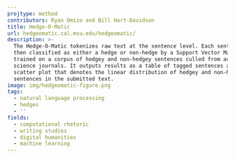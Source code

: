 ```yaml
---
projtype: method
contributors: Ryan Omizo and Bill Hart-Davidson
title: Hedge-O-Matic
url: hedgeomatic.cal.msu.edu/hedgeomatic/
description: >-
  The Hedge-O-Matic tokenizes raw text at the sentence level. Each sentence is
  then classified as either a hedge or non-hedge by a Support Vector Machine
  trained on a corpus of hedgey and non-hedgey sentences culled from academic
  science journals. It outputs results as a table of tagged sentences and a
  scatter plot that denotes the linear distribution of hedgey and non-hedgey
  sentences in the submitted text.
image: img/hedgeomatic-figure.png
tags:
  - natural language processing
  - hedges
  - ''
fields:
  - computational rhetoric
  - writing studies
  - digital humanities
  - machine learning
---
```

